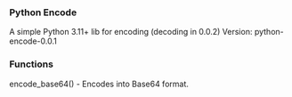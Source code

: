 ### Python Encode
A simple Python 3.11+ lib for encoding (decoding in 0.0.2)
Version: python-encode-0.0.1
### Functions
encode_base64() - Encodes into Base64 format.